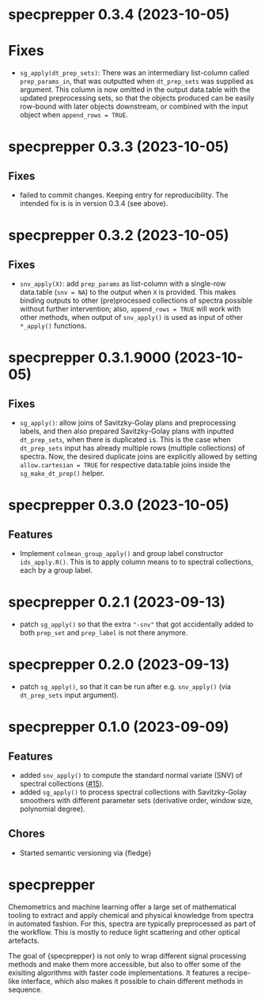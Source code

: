 <!-- NEWS.md is maintained by https://cynkra.github.io/fledge, do not edit -->

# specprepper 0.3.4 (2023-10-05)

# Fixes

- `sg_apply(dt_prep_sets)`: There was an intermediary list-column called `prep_params_in`,
  that was outputted when `dt_prep_sets` was supplied as argument. This column is now
  omitted in the output data.table with the updated preprocessing sets, so that
  the objects produced can be easily row-bound with later objects downstream, 
  or combined with the input object when `append_rows = TRUE`.


# specprepper 0.3.3 (2023-10-05)

## Fixes

- failed to commit changes. Keeping entry for reproducibility. The intended
  fix is is in version 0.3.4 (see above).


# specprepper 0.3.2 (2023-10-05)

## Fixes

- `snv_apply(X)`: add `prep_params` as list-column with a single-row data.table (`snv = NA`)
  to the output when `X` is provided. This makes binding outputs to other (pre)processed collections
  of spectra possible without further intervention; also, `append_rows = TRUE` will work
  with other methods, when output of `snv_apply()` is used as input of other `*_apply()`
  functions.


# specprepper 0.3.1.9000 (2023-10-05)

## Fixes

- `sg_apply()`: allow joins of Savitzky-Golay plans and preprocessing labels, and then also prepared
   Savitzky-Golay plans with inputted `dt_prep_sets`, when there is duplicated `i`s.
   This is the case when `dt_prep_sets` input has already multiple rows (multiple collections) of spectra.
   Now, the desired duplicate joins are explicitly allowed by setting `allow.cartesian = TRUE` for
   respective data.table joins inside the `sg_make_dt_prep()` helper.

# specprepper 0.3.0 (2023-10-05)

## Features

- Implement `colmean_group_apply()` and group label constructor `ids_apply.R()`. This is to apply column means to to spectral
  collections, each by a group label.

# specprepper 0.2.1 (2023-09-13)

- patch `sg_apply()` so that the extra `"-snv"` that got accidentally added
  to both `prep_set` and `prep_label` is not there anymore.


# specprepper 0.2.0 (2023-09-13)

- patch `sg_apply()`, so that it can be run after e.g. `snv_apply()` (via
  `dt_prep_sets` input argument).


# specprepper 0.1.0 (2023-09-09)

## Features

- added `snv_apply()` to compute the standard normal variate (SNV) of
  spectral collections ([#15](https://github.com/spectral-cockpit/specprepper/pull/15)).
- added `sg_apply()` to process spectral collections with Savitzky-Golay
  smoothers with different parameter sets (derivative order, window size, 
  polynomial degree).

## Chores

- Started semantic versioning via {fledge}

# specprepper

Chemometrics and machine learning offer a large set of mathematical tooling to extract and apply chemical and physical knowledge from spectra in automated fashion. For this, spectra are typically preprocessed as part of the workflow. This is mostly to reduce light scattering and other optical artefacts.

The goal of {specprepper} is not only to wrap different signal processing methods and make them more accessible, but also to offer some of the exisiting algorithms with faster code implementations. It features a recipe-like interface, which also makes it possible to chain different methods in sequence.

